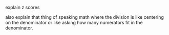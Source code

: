 explain z scores


also explain that thing of speaking math where the division is like centering on the denominator or like asking how many numerators fit in the denominator. 

